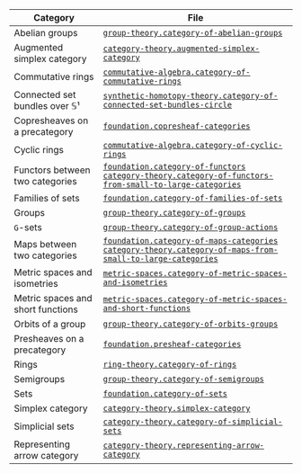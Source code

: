 | Category                          | File                                                                                                                                                                                                                          |
| --------------------------------- | ----------------------------------------------------------------------------------------------------------------------------------------------------------------------------------------------------------------------------- |
| Abelian groups                    | [`group-theory.category-of-abelian-groups`](group-theory.category-of-abelian-groups.md)                                                                                                                                       |
| Augmented simplex category        | [`category-theory.augmented-simplex-category`](category-theory.augmented-simplex-category.md)                                                                                                                                 |
| Commutative rings                 | [`commutative-algebra.category-of-commutative-rings`](commutative-algebra.category-of-commutative-rings.md)                                                                                                                   |
| Connected set bundles over 𝕊¹     | [`synthetic-homotopy-theory.category-of-connected-set-bundles-circle`](synthetic-homotopy-theory.category-of-connected-set-bundles-circle.md)                                                                                 |
| Copresheaves on a precategory     | [`foundation.copresheaf-categories`](foundation.copresheaf-categories.md)                                                                                                                                                     |
| Cyclic rings                      | [`commutative-algebra.category-of-cyclic-rings`](commutative-algebra.category-of-cyclic-rings.md)                                                                                                                             |
| Functors between two categories   | [`foundation.category-of-functors`](foundation.category-of-functors.md) [`category-theory.category-of-functors-from-small-to-large-categories`](category-theory.category-of-functors-from-small-to-large-categories.md)       |
| Families of sets                  | [`foundation.category-of-families-of-sets`](foundation.category-of-families-of-sets.md)                                                                                                                                       |
| Groups                            | [`group-theory.category-of-groups`](group-theory.category-of-groups.md)                                                                                                                                                       |
| `G`-sets                          | [`group-theory.category-of-group-actions`](group-theory.category-of-group-actions.md)                                                                                                                                         |
| Maps between two categories       | [`foundation.category-of-maps-categories`](foundation.category-of-maps-categories.md) [`category-theory.category-of-maps-from-small-to-large-categories`](category-theory.category-of-maps-from-small-to-large-categories.md) |
| Metric spaces and isometries      | [`metric-spaces.category-of-metric-spaces-and-isometries`](metric-spaces.category-of-metric-spaces-and-isometries.md)                                                                                                         |
| Metric spaces and short functions | [`metric-spaces.category-of-metric-spaces-and-short-functions`](metric-spaces.category-of-metric-spaces-and-short-functions.md)                                                                                               |
| Orbits of a group                 | [`group-theory.category-of-orbits-groups`](group-theory.category-of-orbits-groups.md)                                                                                                                                         |
| Presheaves on a precategory       | [`foundation.presheaf-categories`](foundation.presheaf-categories.md)                                                                                                                                                         |
| Rings                             | [`ring-theory.category-of-rings`](ring-theory.category-of-rings.md)                                                                                                                                                           |
| Semigroups                        | [`group-theory.category-of-semigroups`](group-theory.category-of-semigroups.md)                                                                                                                                               |
| Sets                              | [`foundation.category-of-sets`](foundation.category-of-sets.md)                                                                                                                                                               |
| Simplex category                  | [`category-theory.simplex-category`](category-theory.simplex-category.md)                                                                                                                                                     |
| Simplicial sets                   | [`category-theory.category-of-simplicial-sets`](category-theory.category-of-simplicial-sets.md)                                                                                                                               |
| Representing arrow category       | [`category-theory.representing-arrow-category`](category-theory.representing-arrow-category.md)                                                                                                                               |
